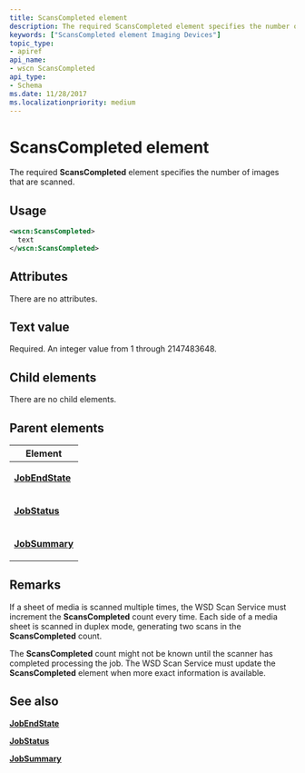 ```yaml
---
title: ScansCompleted element
description: The required ScansCompleted element specifies the number of images that are scanned.
keywords: ["ScansCompleted element Imaging Devices"]
topic_type:
- apiref
api_name:
- wscn ScansCompleted
api_type:
- Schema
ms.date: 11/28/2017
ms.localizationpriority: medium
---
```


# ScansCompleted element


The required **ScansCompleted** element specifies the number of images that are scanned.

Usage
-----

```xml
<wscn:ScansCompleted>
  text
</wscn:ScansCompleted>
```

Attributes
----------

There are no attributes.

Text value
----------

Required. An integer value from 1 through 2147483648.

## Child elements


There are no child elements.

## Parent elements


<table>
<colgroup>
<col width="100%" />
</colgroup>
<thead>
<tr class="header">
<th>Element</th>
</tr>
</thead>
<tbody>
<tr class="odd">
<td><p><a href="jobendstate.md" data-raw-source="[&lt;strong&gt;JobEndState&lt;/strong&gt;](jobendstate.md)"><strong>JobEndState</strong></a></p></td>
</tr>
<tr class="even">
<td><p><a href="jobstatus.md" data-raw-source="[&lt;strong&gt;JobStatus&lt;/strong&gt;](jobstatus.md)"><strong>JobStatus</strong></a></p></td>
</tr>
<tr class="odd">
<td><p><a href="jobsummary.md" data-raw-source="[&lt;strong&gt;JobSummary&lt;/strong&gt;](jobsummary.md)"><strong>JobSummary</strong></a></p></td>
</tr>
</tbody>
</table>

Remarks
-------

If a sheet of media is scanned multiple times, the WSD Scan Service must increment the **ScansCompleted** count every time. Each side of a media sheet is scanned in duplex mode, generating two scans in the **ScansCompleted** count.

The **ScansCompleted** count might not be known until the scanner has completed processing the job. The WSD Scan Service must update the **ScansCompleted** element when more exact information is available.

## See also


[**JobEndState**](jobendstate.md)

[**JobStatus**](jobstatus.md)

[**JobSummary**](jobsummary.md)

 

 






